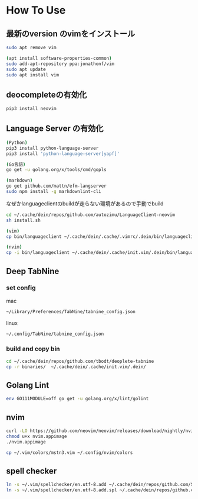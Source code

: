# How To Use

## 最新のversion のvimをインストール

```bash
sudo apt remove vim
```

```bash
(apt install software-properties-common)
sudo add-apt-repository ppa:jonathonf/vim
sudo apt update
sudo apt install vim
```

## deocompleteの有効化

```bash
pip3 install neovim
```

## Language Server の有効化

```bash
(Python)
pip3 install python-language-server
pip3 install 'python-language-server[yapf]'

(Go言語)
go get -u golang.org/x/tools/cmd/gopls

(markdown)
go get github.com/mattn/efm-langserver
sudo npm install -g markdownlint-cli
```

なぜかlanguageclientのbuildが走らない環境があるので手動でbuild

```bash
cd ~/.cache/dein/repos/github.com/autozimu/LanguageClient-neovim
sh install.sh

(vim)
cp bin/languageclient ~/.cache/dein/.cache/.vimrc/.dein/bin/languageclient

(nvim)
cp -i bin/languageclient ~/.cache/dein/.cache/init.vim/.dein/bin/languageclient
```

## Deep TabNine

### set config

mac

```bash
~/Library/Preferences/TabNine/tabnine_config.json
```

linux

```bash
~/.config/TabNine/tabnine_config.json
```

### build and copy bin

```bash
cd ~/.cache/dein/repos/github.com/tbodt/deoplete-tabnine
cp -r binaries/  ~/.cache/dein/.cache/init.vim/.dein/
```

## Golang Lint

```bash
env GO111MODULE=off go get -u golang.org/x/lint/golint
```

## nvim

```bash
curl -LO https://github.com/neovim/neovim/releases/download/nightly/nvim.appimage
chmod u+x nvim.appimage
./nvim.appimage
```

```bash
cp ~/.vim/colors/mstn3.vim ~/.config/nvim/colors
```

## spell checker

```bash
ln -s ~/.vim/spellchecker/en.utf-8.add ~/.cache/dein/repos/github.com/Shougo/dein.vim/spell/en.utf-8.add
ln -s ~/.vim/spellchecker/en.utf-8.add.spl ~/.cache/dein/repos/github.com/Shougo/dein.vim/spell/en.utf-8.add.spl
```
